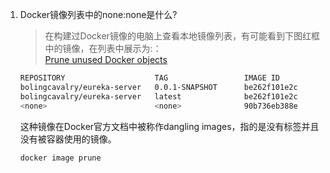1. Docker镜像列表中的none:none是什么?</br>



    >  在构建过Docker镜像的电脑上查看本地镜像列表，有可能看到下图红框中的镜像，在列表中展示为<none>:<none>：</br>
    > [Prune unused Docker objects](https://docs.docker.com/config/pruning/)

    ```bash
    REPOSITORY                    TAG                 IMAGE ID            CREATED              SIZE
    bolingcavalry/eureka-server   0.0.1-SNAPSHOT      be262f101e2c        About a minute ago   683MB
    bolingcavalry/eureka-server   latest              be262f101e2c        About a minute ago   683MB
    <none>                        <none>              90b736eb388e        9 minutes ago        683MB
    ```
    这种镜像在Docker官方文档中被称作dangling images，指的是没有标签并且没有被容器使用的镜像。



    ```bash
    docker image prune
    ```



